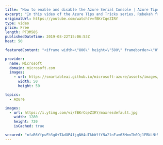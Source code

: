 ```yaml
---
title: "How to enable and disable the Azure Serial Console | Azure Tips and Tricks"
excerpt: "In this video of the Azure Tips and Tricks series, Rebekah from the Azure Serial Console team will show you how to enable and disable the Serial Console service for your Azure subscription through a REST API call and our Azure API site. This will be helpful if you want to restrict access to the Serial"
originalUrl: https://youtube.com/watch?v=fBKrCqeZIRY
type: video
price: Free
length: PT3M58S
publishedDateTime: 2019-08-22T15:06:53Z
heat: 50

featuredContent: "<iframe width=\"800\" height=\"500\" frameborder=\"0\" src=\"https://www.youtube.com/embed/fBKrCqeZIRY\" allow=\"accelerometer; autoplay; encrypted-media; gyroscope; picture-in-picture\" allowfullscreen></iframe>"

provider:
  name: Microsoft
  domain: microsoft.com
  images:
    - url: https://smartableai.github.io/microsoft-azure/assets/images/organizations/microsoft.com-50x50.jpg
      width: 50
      height: 50

topics:
  - Azure

images:
  - url: https://i.ytimg.com/vi/fBKrCqeZIRY/maxresdefault.jpg
    width: 1280
    height: 720
    isCached: true

secured: "nfaR6YfpwFh3g0+TAdOP4fjgNH4uTkbWffYNa2lnEav63MmnIh0Oj1EBNLNtV1YybnmGxsNnQ1vMzYVPKH3GkUSQg/Iek2mcGjnxozajM9A50g054qU8l1gFGm6Gf17BwyHQcQnT1q4LWgLv3bx/3PvNGLWuBTD8moqAy1cdsu1+qcgc0DausWMpw5jmHJv+u4Up+A8scdHs4bSQcZwj7qUIj1gleJXgiYrAwnkOuhMBLQw1iMW8nw9QVokuZlSweEebDM7N+UA9Ad1u9kx8MKs9CW00apOZgNqz74eYXmWkYW1jCPwPEtW/RscVssf5dB3dxbjRz8f1nMEJnWQVAc/opsMmsLxTZsTKkaHBfvRvve8mruR01m3M8FPv2ROZiVPZSQ7mNxo/8ygP7+iC9EtFhO1vjnfkKhypfcBtGbc=;yRwPDh7wgw4vxVDD3x6WIw=="
---
```


